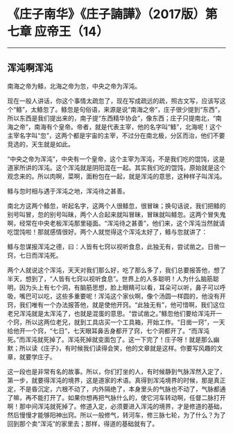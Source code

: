 # 《庄子南华》《庄子諵譁》（2017版）第七章 应帝王（14）

------

## 浑沌啊浑沌

南海之帝为鲦，北海之帝为忽，中央之帝为浑沌。

现在一般人讲话，你这个事情太疏忽了，现在写成疏远的疏，照古文写，应该写这个“鲦”，太鲦忽了。鲦忽是句俗语，来源是说“南海之帝”，庄子很少提到“东西”，所以东西是我们提出来的，南子提“东西精华协会”，像东西；庄子只提南北，“南海之帝”，南海有个皇帝。帝者，就是代表主宰，他的名字叫“鲦”，北海呢！这个主宰名字叫“忽”，这两个都是宇宙的主宰，不过分在南北极，分区而治，他们不要竞选的，天生就是如此。

“中央之帝为浑沌”，中央有一个皇帝，这个主宰为浑沌，不是我们吃的馄饨，这是道家所讲的浑沌。这个浑沌就是阴阳混在一起。其实我们吃的馄饨，原始就是这个观念来的。所以肉啊，菜啊，面粉包在一起，就是浑沌的意思，这种样子叫浑沌。

鲦与忽时相与遇于浑沌之地，浑沌待之甚善。

南北方这两个鲦忽，听起名字，这两个人很鲦忽，很冒昧；换句话说，我们把鲦的别号叫冒，忽的别号叫昧，两个人合起来就叫冒昧，冒昧就叫鲦忽。这两个冒失鬼啊，经常在中央老板浑沌那里碰面。“浑沌待之甚善”，他们来，这个浑沌当然就请吃馄饨啦！那就感情很好。两个人就觉得这个浑沌太好了，鲦与忽就讲了：

鲦与忽谋报浑沌之德，曰：人皆有七窍以视听食息，此独无有，尝试凿之。日凿一窍，七日而浑沌死。

两个人就说这个浑沌，天天对我们那么好，吃了那么多了，我们总要报答他，想了半天，想到了，“人皆有七窍以视听食息”。世界上的人多聪明！人为什么脑筋聪明，因为头上有七个洞，有脑筋思想，脸上眼睛可以看，耳朵可以听，鼻子可以呼吸，嘴巴可以吃，这些多重要呢！浑沌这个家伙啊，像个汤圆一样圆的，他没有开窍，我们唯有一个办法报答他，就是使他开窍。“此独无有”，他可惜啊，我们这位老兄浑沌就是太浑沌了，也就是混蛋的意思。“尝试凿之。”鲦忽他们要给浑沌开一个窍，所以这两位老兄，就到工具店买一个工具箱，开始工作。“日凿一窍”，一天给他开一个窍，“七日”，七天眼耳鼻舌身都开了窍，七个洞都开了。“而浑沌死。”而浑沌就死掉了。浑沌死掉就变面包了。这一下完了！庄子呀！就是那么幽默；所以读《庄子》，有时候我们读得会笑，他的文章就是这样。你要写风趣的文章，就要学庄子。

这一段也是非常有名的故事。所以，你们打坐的人，有时候静到气脉浑然入定了，第一步，就要得浑沌的境界，这是道家的术语。真得到浑沌境界的时候，那是真正定，不是昏沉定，六根不动了，内外隔绝了，本身里头的气脉也不动了，气脉都通了嘛，再不能打开了。如果你想再把气脉什么的，使它河车转动啊，任督二脉打开啊！那中间浑沌就死掉了。修道入定，必须要进入浑沌的境界，才是修道的基础，然后慢慢才能够阳神出窍。所以一般修气，转河车，修三脉七轮，为了什么？为了回到那个卖“浑沌”的家里去；那样，得道的基础就有了。